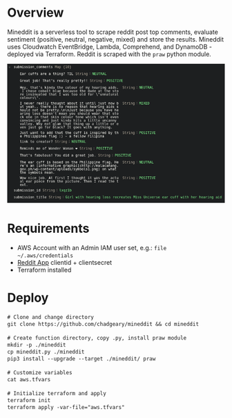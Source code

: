# Overview
Mineddit is a serverless tool to scrape reddit post top comments, evaluate sentiment (positive, neutral, negative, mixed) and store the results. Mineddit uses Cloudwatch EventBridge, Lambda, Comprehend, and DynamoDB - deployed via Terraform. Reddit is scraped with the `praw` python module.

![DynamoDBConsole](dynamodbconsole.png)

# Requirements
- AWS Account with an Admin IAM user set, e.g.: `file ~/.aws/credentials`
- [Reddit App](https://github.com/reddit-archive/reddit/wiki/OAuth2-Quick-Start-Example#first-steps) clientid + clientsecret
- Terraform installed

# Deploy
```
# Clone and change directory
git clone https://github.com/chadgeary/mineddit && cd mineddit

# Create function directory, copy .py, install praw module
mkdir -p ./mineddit
cp mineddit.py ./mineddit
pip3 install --upgrade --target ./mineddit/ praw

# Customize variables
cat aws.tfvars

# Initialize terraform and apply
terraform init
terraform apply -var-file="aws.tfvars"
```
